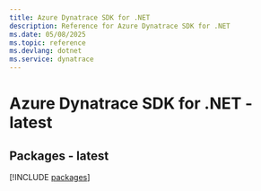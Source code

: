 ```yaml
---
title: Azure Dynatrace SDK for .NET
description: Reference for Azure Dynatrace SDK for .NET
ms.date: 05/08/2025
ms.topic: reference
ms.devlang: dotnet
ms.service: dynatrace
---
```

# Azure Dynatrace SDK for .NET - latest
## Packages - latest
[!INCLUDE [packages](dynatrace-index.md)]